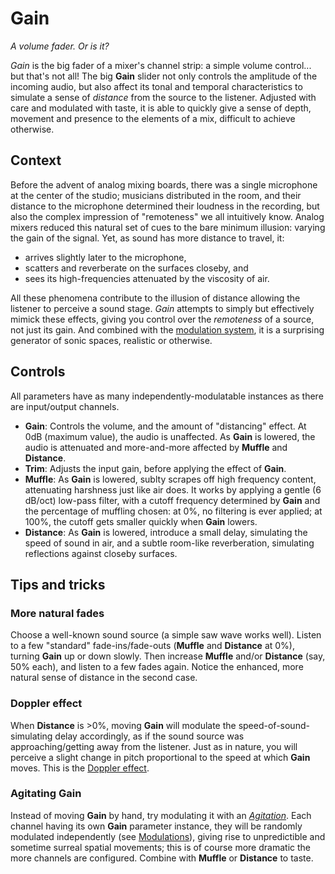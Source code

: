 # Gain

_A volume fader. Or is it?_

_Gain_ is the big fader of a mixer's channel strip: a simple volume control... but that's not all!
The big **Gain** slider not only controls the amplitude of the incoming audio, but also affect its
tonal and temporal characteristics to simulate a sense of _distance_ from the source to the
listener. Adjusted with care and modulated with taste, it is able to quickly give a sense of depth,
movement and presence to the elements of a mix, difficult to achieve otherwise.

## Context

Before the advent of analog mixing boards, there was a single microphone at the center of the
studio; musicians distributed in the room, and their distance to the microphone determined their
loudness in the recording, but also the complex impression of "remoteness" we all intuitively know.
Analog mixers reduced this natural set of cues to the bare minimum illusion: varying the gain of the
signal. Yet, as sound has more distance to travel, it:

- arrives slightly later to the microphone,
- scatters and reverberate on the surfaces closeby, and
- sees its high-frequencies attenuated by the viscosity of air.

All these phenomena contribute to the illusion of distance allowing the listener to perceive a sound
stage. _Gain_ attempts to simply but effectively mimick these effects, giving you control over the
_remoteness_ of a source, not just its gain. And combined with the [modulation
system](../atelier/modulation.md), it is a surprising generator of sonic spaces, realistic or
otherwise.

## Controls

All parameters have as many independently-modulatable instances as there are input/output channels.

- **Gain**: Controls the volume, and the amount of "distancing" effect. At 0dB (maximum value), the
  audio is unaffected. As **Gain** is lowered, the audio is attenuated and more-and-more affected by
  **Muffle** and **Distance**.
- **Trim**: Adjusts the input gain, before applying the effect of **Gain**.
- **Muffle**: As **Gain** is lowered, sublty scrapes off high frequency content, attenuating
  harshness just like air does. It works by applying a gentle (6 dB/oct) low-pass filter, with a
  cutoff frequency determined by **Gain** and the percentage of muffling chosen: at 0%, no filtering
  is ever applied; at 100%, the cutoff gets smaller quickly when **Gain** lowers.
- **Distance**: As **Gain** is lowered, introduce a small delay, simulating the speed of sound in
  air, and a subtle room-like reverberation, simulating reflections against closeby surfaces.

## Tips and tricks

### More natural fades

Choose a well-known sound source (a simple saw wave works well). Listen to a few "standard"
fade-ins/fade-outs (**Muffle** and **Distance** at 0%), turning **Gain** up or down slowly. Then
increase **Muffle** and/or **Distance** (say, 50% each), and listen to a few fades again. Notice the
enhanced, more natural sense of distance in the second case.

### Doppler effect

When **Distance** is >0%, moving **Gain** will modulate the speed-of-sound-simulating delay
accordingly, as if the sound source was approaching/getting away from the listener. Just as in
nature, you will perceive a slight change in pitch proportional to the speed at which **Gain**
moves. This is the [Doppler effect](https://en.wikipedia.org/wiki/Doppler_effect).

### Agitating **Gain**

Instead of moving **Gain** by hand, try modulating it with an [_Agitation_](agitation.md). Each
channel having its own **Gain** parameter instance, they will be randomly modulated independently
(see [Modulations](../atelier/modulation.md)), giving rise to unpredictible and sometime surreal
spatial movements; this is of course more dramatic the more channels are configured. Combine with
**Muffle** or **Distance** to taste.
